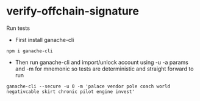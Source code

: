 # verify-offchain-signature

Run tests

- First install ganache-cli   
```
npm i ganache-cli
```   
- Then run ganache-cli and import/unlock account using -u -a params and -m for mnemonic so tests are deterministic and straight forward to run
```
ganache-cli --secure -u 0 -m 'palace vendor pole coach world negativcable skirt chronic pilot engine invest'
```
